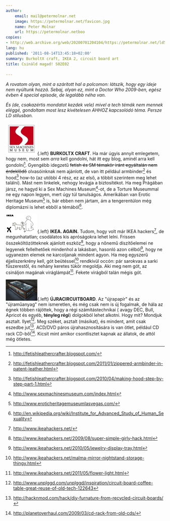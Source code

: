```yaml
---
author:
    email: mail@petermolnar.net
    image: https://petermolnar.net/favicon.jpg
    name: Peter Molnar
    url: https://petermolnar.netboo
copies:
- http://web.archive.org/web/20200701204104/https://petermolnar.net/ld50/csinald-magad-s02e02/
lang: hu
published: '2011-08-14T13:45:18+02:00'
summary: BurkoltX craft, IKEA 2, circuit board art
title: Csináld magad! S02E02

---
```


*A rovatom olyan, mint a szárított hal a polcomon: látszik, hogy egy
ideje nem nyúltunk hozzá. Sebaj, olyan ez, mint a Doctor Who 2009-ben,
egész évben 4 special episode, de legalább néha van.*

*És (de, csakazértis mondatot kezdek vele) mivel a tech témák nem mennek
eléggé, gondoltam most lesz kivételesen AHHOZ kapcsolódó téma. Persze LD
stílusban.*

![prague-sex-machines-museum](prague-sex-machines-museum.jpg){.left}
**BURKOLTX CRAFT**. Ha már úgyis annyit emlegetem, hogy nem, most sem
*arra* kell gondolni, hát itt egy blog, aminél arra kell gondolni[^1].
Gyengébb idegzetű ~~fetish és SM témakör iránt egyáltalán nem
érdeklődő~~ olvasóinknak nem ajánlott, de van itt például armbinder[^2]
és hood[^3] how-to (az utóbbi 4 rész, ez az első, a többit szerintem meg
lehet találni). Mást nem linkelek, nehogy levágja a biztosítékot. Ha meg
Prágában jársz, ne hagyd ki a Sex Machines Museum[^4]-ot, de a Torture
Museummal ne egy napon legyen, mert úgy túl tanulságos. Amerikában van
Erotic Heritage Museum[^5] is, bár ebben nem jártam, ám a tengerentúlon
még diplomázni is lehet ebből a témából[^6].

![ikea-rosszul-csinalod](ikea-rosszul-csinalod.png){.left} **IKEA.
AGAIN.** Tudom, hogy volt már IKEA hackers[^7], de megunhatatlan;
csodálatos kis apróságokra lehet lelni. Frissen összeköltözötteknek
ajánlott eszköz[^8], hogy a nőnemű díszítőelemei ne legyenek
fellelhetőek mindenhol a lakásban, hasonló azon célból[^9], hogy ne
ugyanezen elemek ne karcoljanak mindent agyon. Ha meg egyszerű
éjjeliszerkrény kell, gót beütéssel[^10] rendkívül occón: pár sarokvas a
sarki fűszerestől, és nehány keretes tükör megoldja. Aki meg nem gót, az
csináljon magának viráglámpát[^11]. Fekete virágból talán mégis gót.

![PCB-Table](PCB-Table.jpg){.left} **ÚJRACIRCUITBOARD**. Az "újrapapír"
és az "újraműanyag" nem ismeretlen, és még csak nem is új fogalmak, de
hála az égnek többen rájöttek, hogy a régi számítástechnikai ( avagy
DEC, Bull, Apricot és egyéb, **tényleg régi**) dolgokból lehet alkotni.
Hogy mit? Mondjuk asztalt. Ilyet[^12]. Meg széket, asztalt (másikat), és
mindent, amit csak eszedbe jut[^13]. ACD/DVD páros újrahasznosítására is
van ötlet, például CD rack CD-ből[^14]. Kicsit mint amikor csontlisztet
kapnak az állatok, de attól még ötletes.

[^1]: <http://fetishleathercrafter.blogspot.com/>

[^2]: <http://fetishleathercrafter.blogspot.com/2011/01/zippered-armbinder-in-patent-leather.html>

[^3]: <http://fetishleathercrafter.blogspot.com/2010/04/making-hood-step-by-step-part-1.html>

[^4]: <http://www.sexmachinesmuseum.com/index.html>

[^5]: <http://www.eroticheritagemuseumlasvegas.com/>

[^6]: <http://en.wikipedia.org/wiki/Institute_for_Advanced_Study_of_Human_Sexuality>

[^7]: <http://www.ikeahackers.net/>

[^8]: <http://www.ikeahackers.net/2009/08/super-simple-girly-hack.html>

[^9]: <http://www.ikeahackers.net/2010/05/jewelry-display-tray.html>

[^10]: <http://www.ikeahackers.net/malma-mirror-nightstand-storage-thingy.html>

[^11]: <http://www.ikeahackers.net/2011/05/flower-light.html>

[^12]: <http://www.unplggd.com/unplggd/inspiration/circuit-board-coffee-table-great-reuse-of-old-tech-122643>

[^13]: <http://hacknmod.com/hack/diy-furnature-from-recycled-circuit-boards/>

[^14]: <http://planetoverhaul.com/2009/03/cd-rack-from-old-cds/>